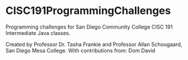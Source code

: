 # CISC191ProgrammingChallenges
Programming challenges for San Diego Community College CISC 191 Intermediate Java classes.

Created by Professor Dr. Tasha Frankie and Professor Allan Schougaard, San Diego Mesa College.
With contributions from: Dom David
